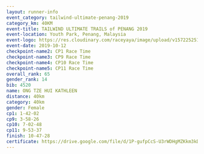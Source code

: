 ```yaml
---
layout: runner-info 
event_category: tailwind-ultimate-penang-2019 
category_km: 40KM 
event-title: TAILWIND ULTIMATE TRAILS of PENANG 2019 
event-location: Youth Park, Penang, Malaysia 
event-logo: https://res.cloudinary.com/raceyaya/image/upload/v1572252513/logo/utop-2019_h9tzys.jpg 
event-date: 2019-10-12 
checkpoint-name2: CP1 Race Time 
checkpoint-name3: CP9 Race Time 
checkpoint-name4: CP10 Race Time 
checkpoint-name5: CP11 Race Time 
overall_rank: 65
gender_rank: 14
bib: 4520
name: ONG TZE HUI KATHLEEN
distance: 40km
category: 40km
gender: Female
cp1: 1-42-02
cp9: 3-58-26
cp10: 7-02-48
cp11: 9-53-37
finish: 10-47-28
certificate: https://drive.google.com/file/d/1P-gufpCcS-U3rWDHgMZKkm3kDXhrKxGd/view?usp=sharing
---
```

